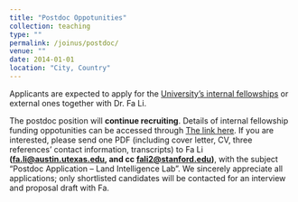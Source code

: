 ```yaml
---
title: "Postdoc Oppotunities"
collection: teaching
type: ""
permalink: /joinus/postdoc/
venue: ""
date: 2014-01-01
location: "City, Country"
---
```

Applicants are expected to apply for the [University’s internal fellowships](https://www.jsg.utexas.edu/people/postdoctoral-fellows-programs/unit-level-postdoctoral-fellowships/) or external ones together with Dr. Fa Li. 

The postdoc position will **continue recruiting**. Details of internal fellowship funding oppotunities can be accessed through [The link here](https://www.jsg.utexas.edu/people/postdoctoral-fellows-programs/unit-level-postdoctoral-fellowships/). If you are interested, please send one PDF (including cover letter, CV, three references’ contact information, transcripts) to Fa Li **(fa.li@austin.utexas.edu, and cc fali2@stanford.edu)**, with the subject “Postdoc Application – Land Intelligence Lab”. We sincerely appreciate all applications; only shortlisted candidates will be contacted for an interview and proposal draft with Fa.
